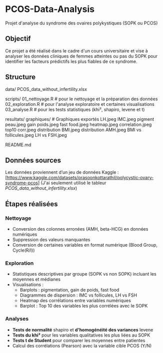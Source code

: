 # PCOS-Data-Analysis
Projet d'analyse du syndrome des ovaires polykystiques (SOPK ou PCOS)

## Objectif
Ce projet a été réalisé dans le cadre d'un cours universitaire et vise à analyser les données cliniques de femmes atteintes ou pas du SOPK pour identifier les facteurs prédictifs les plus fiables de ce syndrome.

## Structure
data/
PCOS_data_without_infertility.xlsx

scripts/
01_nettoyage.R # pour le nettoyage et la préparation des données
02_exploration.R # pour l'analyse exploratoire et certaines visualisations
03_analyse.R # pour les tests statistiques (khi², shapiro, levene et t)

resultats/
graphiques/ # Graphiques exportés
LH.jpeg
IMC.jpeg
pigment peau.jpeg
gain poids.jpeg
fast food.jpeg
heatmap.jpeg
correlation.jpeg
top10 corr.jpeg
distribution BMI.jpeg
distribution AMH.jpeg
BMI vs follicules.jpeg
LH vs FSH.jpeg

README.md

## Données sources
Les données proviennent d’un jeu de données Kaggle : [https://www.kaggle.com/datasets/prasoonkottarathil/polycystic-ovary-syndrome-pcos]
(J'ai seulement utilisé le tableur *PCOS_data_without_infertility.xlsx*)

## Étapes réalisées 
### Nettoyage
- Conversion des colonnes erronées (AMH, beta-HCG) en données numériques
- Suppression des valeurs manquantes
- Conversion de certaines variables en format numérique (Blood Group, Cycle(R/I))

### Exploration
- Statistiques descriptives par groupe (SOPK vs non SOPK) incluant les moyennes et médianes
- Visualisations :
  - Barplots : pigmentation, gain de poids, fast food
  - Diagrammes de dispersion : IMC vs follicules, LH vs FSH
  - Heatmap des corrélations entre variables numériques
  - Barplot : Top 10 des variables les plus corrélées avec le SOPK
 
### Analyses
- **Tests de normalité** shapiro et **d'homogénéité des variances** levene
- **Tests du khi²** pour les variables qualitatives les plus liées au SOPK
- **Tests t de Student** pour comparer les moyennes entre patientes
- Calcul des corrélations (Pearson) avec la variable cible PCOS (Y/N)
